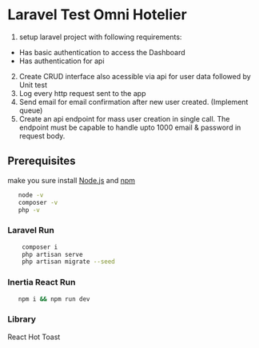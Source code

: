 # Laravel Test Omni Hotelier
 
1. setup laravel project with following requirements:
- Has basic authentication to access the Dashboard
- Has authentication for api
2. Create CRUD interface also acessible via api for user data followed by Unit test
3. Log every http request sent to the app
4. Send email for email confirmation after new user created. (Implement queue)
5. Create an api endpoint for mass user creation in single call. The endpoint must be capable to handle upto 1000 email & password in request body.


## Prerequisites
 make you sure install [Node.js](https://nodejs.org/) and [npm](https://www.npmjs.com/)

 ```bash
    node -v
    composer -v
    php -v
```

### Laravel Run
```bash
    composer i 
    php artisan serve
    php artisan migrate --seed
```
### Inertia React Run
 ```bash
    npm i && npm run dev
```

### Library
React Hot Toast
